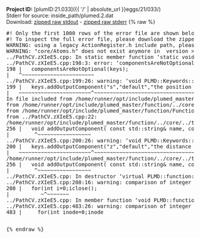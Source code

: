 **Project ID:** [plumID:21.033]({{ '/' | absolute_url }}eggs/21/033/)  
Stderr for source:  inside_path/plumed.2.dat   
Download: [zipped raw stdout](plumed.2.dat.plumed_master.stdout.txt.zip) - [zipped raw stderr](plumed.2.dat.plumed_master.stderr.txt.zip) 
{% raw %}
<pre>
#! Only the first 1000 rows of the error file are shown below
#! To inspect the full error file, please download the zipped raw stderr file above
WARNING: using a legacy ActionRegister.h include path, please use <<#include "core/ActionRegister.h">>
WARNING: "core/Atoms.h" does not exist anymore in  version >=2.10, you should change your code.
../PathCV.zXIeE5.cpp: In static member function ‘static void PLMD::function::PathCV::registerKeywords(PLMD::Keywords&)’:
../PathCV.zXIeE5.cpp:198:3: error: ‘componentsAreNotOptional’ was not declared in this scope
198 |   componentsAreNotOptional(keys);
|   ^~~~~~~~~~~~~~~~~~~~~~~~
../PathCV.zXIeE5.cpp:199:26: warning: ‘void PLMD::Keywords::addOutputComponent(const std::string&, const std::string&, const std::string&)’ is deprecated: Use addOutputComponent with four argument and specify valid types for value from scalar/vector/matrix/grid [-Wdeprecated-declarations]
199 |   keys.addOutputComponent("s","default","the position on the path");
|   ~~~~~~~~~~~~~~~~~~~~~~~^~~~~~~~~~~~~~~~~~~~~~~~~~~~~~~~~~~~~~~~~~
In file included from /home/runner/opt/include/plumed_master/function/../core/Action.h:27,
from /home/runner/opt/include/plumed_master/function/../core/ActionWithValue.h:25,
from /home/runner/opt/include/plumed_master/function/Function.h:25,
from ../PathCV.zXIeE5.cpp:22:
/home/runner/opt/include/plumed_master/function/../core/../tools/Keywords.h:256:8: note: declared here
256 |   void addOutputComponent( const std::string& name, const std::string& key, const std::string& descr );
|        ^~~~~~~~~~~~~~~~~~
../PathCV.zXIeE5.cpp:200:26: warning: ‘void PLMD::Keywords::addOutputComponent(const std::string&, const std::string&, const std::string&)’ is deprecated: Use addOutputComponent with four argument and specify valid types for value from scalar/vector/matrix/grid [-Wdeprecated-declarations]
200 |   keys.addOutputComponent("z","default","the distance from the path");
|   ~~~~~~~~~~~~~~~~~~~~~~~^~~~~~~~~~~~~~~~~~~~~~~~~~~~~~~~~~~~~~~~~~~~
/home/runner/opt/include/plumed_master/function/../core/../tools/Keywords.h:256:8: note: declared here
256 |   void addOutputComponent( const std::string& name, const std::string& key, const std::string& descr );
|        ^~~~~~~~~~~~~~~~~~
../PathCV.zXIeE5.cpp: In destructor ‘virtual PLMD::function::PathCV::~PathCV()’:
../PathCV.zXIeE5.cpp:208:16: warning: comparison of integer expressions of different signedness: ‘int’ and ‘unsigned int’ [-Wsign-compare]
208 |   for(int i=0;i<mw_n_;++i){
|               ~^~~~~~
../PathCV.zXIeE5.cpp: In constructor ‘PLMD::function::PathCV::PathCV(const PLMD::ActionOptions&)’:
../PathCV.zXIeE5.cpp:236:16: warning: comparison of integer expressions of different signedness: ‘int’ and ‘unsigned int’ [-Wsign-compare]
236 |   for(int i=0;i<mw_n_;++i){
|               ~^~~~~~
../PathCV.zXIeE5.cpp:259:11: warning: comparison of integer expressions of different signedness: ‘int’ and ‘unsigned int’ [-Wsign-compare]
259 |       if(i==mw_id_) ifiles[i]->close();
|          ~^~~~~~~~
../PathCV.zXIeE5.cpp: In member function ‘void PLMD::function::PathCV::generatePath()’:
../PathCV.zXIeE5.cpp:483:26: warning: comparison of integer expressions of different signedness: ‘int’ and ‘unsigned int’ [-Wsign-compare]
483 |     for(int inode=0;inode<nnodes;inode++){
|                     ~~~~~^~~~~~~
../PathCV.zXIeE5.cpp: In member function ‘void PLMD::function::PathCV::readMultipleWalkers()’:
../PathCV.zXIeE5.cpp:941:16: warning: comparison of integer expressions of different signedness: ‘int’ and ‘unsigned int’ [-Wsign-compare]
941 |   for(int i=0;i<mw_n_;++i){
|               ~^~~~~~
../PathCV.zXIeE5.cpp:942:9: warning: comparison of integer expressions of different signedness: ‘int’ and ‘unsigned int’ [-Wsign-compare]
942 |     if(i==mw_id_) continue;
|        ~^~~~~~~~
../PathCV.zXIeE5.cpp:957:5: error: invalid use of incomplete type ‘class PLMD::Communicator’
957 |     comm.Barrier();
|     ^~~~
In file included from /home/runner/opt/include/plumed_master/function/../core/../tools/OFile.h:25,
from /home/runner/opt/include/plumed_master/function/../core/../tools/Log.h:25,
from /home/runner/opt/include/plumed_master/function/../core/Action.h:30:
/home/runner/opt/include/plumed_master/function/../core/../tools/FileBase.h:29:7: note: forward declaration of ‘class PLMD::Communicator’
29 | class Communicator;
|       ^~~~~~~~~~~~
../PathCV.zXIeE5.cpp:958:5: error: invalid use of incomplete type ‘class PLMD::Communicator’
958 |     multi_sim_comm.Barrier();
|     ^~~~~~~~~~~~~~
/home/runner/opt/include/plumed_master/function/../core/../tools/FileBase.h:29:7: note: forward declaration of ‘class PLMD::Communicator’
29 | class Communicator;
|       ^~~~~~~~~~~~
terminate called after throwing an instance of 'PLMD::Plumed::ExceptionError'
what():
(core/PlumedMain.cpp:1499) void PLMD::PlumedMain::load(const std::string&)
An error happened while executing command env PLUMED_ROOT='/home/runner/opt/lib/plumed_master' PLUMED_VERSION='2.11.0-dev' PLUMED_HTMLDIR='/home/runner/opt/share/doc/plumed_master' PLUMED_INCLUDEDIR='/home/runner/opt/include' PLUMED_PROGRAM_NAME='plumed_master' PLUMED_IS_INSTALLED='yes' "/home/runner/opt/lib/plumed_master"/scripts/mklib.sh -n -o ./../PathCV.2.11.0-dev.so ../PathCV.cpp

[fv-az1947-39:09643] *** Process received signal ***
[fv-az1947-39:09643] Signal: Aborted (6)
[fv-az1947-39:09643] Signal code:  (-6)
[fv-az1947-39:09643] [ 0] /lib/x86_64-linux-gnu/libc.so.6(+0x45330)[0x7fc006a45330]
[fv-az1947-39:09643] [ 1] /lib/x86_64-linux-gnu/libc.so.6(pthread_kill+0x11c)[0x7fc006a9eb2c]
[fv-az1947-39:09643] [ 2] /lib/x86_64-linux-gnu/libc.so.6(gsignal+0x1e)[0x7fc006a4527e]
[fv-az1947-39:09643] [ 3] /lib/x86_64-linux-gnu/libc.so.6(abort+0xdf)[0x7fc006a288ff]
[fv-az1947-39:09643] [ 4] /lib/x86_64-linux-gnu/libstdc++.so.6(+0xa5ff5)[0x7fc006ea5ff5]
[fv-az1947-39:09643] [ 5] /lib/x86_64-linux-gnu/libstdc++.so.6(+0xbb0da)[0x7fc006ebb0da]
[fv-az1947-39:09643] [ 6] /lib/x86_64-linux-gnu/libstdc++.so.6(_ZSt10unexpectedv+0x0)[0x7fc006ea5a55]
[fv-az1947-39:09643] [ 7] /lib/x86_64-linux-gnu/libstdc++.so.6(+0xa5a6f)[0x7fc006ea5a6f]
[fv-az1947-39:09643] [ 8] plumed_master(+0x146dd)[0x5609fa9866dd]
[fv-az1947-39:09643] [ 9] /lib/x86_64-linux-gnu/libc.so.6(+0x2a1ca)[0x7fc006a2a1ca]
[fv-az1947-39:09643] [10] /lib/x86_64-linux-gnu/libc.so.6(__libc_start_main+0x8b)[0x7fc006a2a28b]
[fv-az1947-39:09643] [11] plumed_master(+0x15365)[0x5609fa987365]
[fv-az1947-39:09643] *** End of error message ***
</pre>
{% endraw %}
